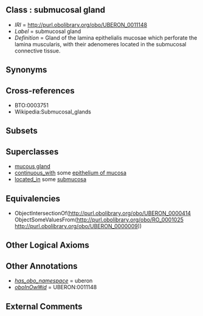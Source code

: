 
## Class : submucosal gland

 * *IRI* = http://purl.obolibrary.org/obo/UBERON_0011148
 * *Label* = submucosal gland
 * *Definition* = Gland of the lamina epithelialis mucosae which perforate the lamina muscularis, with their adenomeres located in the submucosal connective tissue.

## Synonyms


## Cross-references

 * BTO:0003751
 * Wikipedia:Submucosal_glands

## Subsets


## Superclasses

 * [mucous gland](../../UBERON/14/UBERON_0000414.md)
 * [continuous_with](../../FMA/72/FMA_85972.md) some [epithelium of mucosa](../../UBERON/50/UBERON_0003350.md)
 * [located_in](../../RO/25/RO_0001025.md) some [submucosa](../../UBERON/09/UBERON_0000009.md)

## Equivalencies

 * ObjectIntersectionOf(<http://purl.obolibrary.org/obo/UBERON_0000414> ObjectSomeValuesFrom(<http://purl.obolibrary.org/obo/RO_0001025> <http://purl.obolibrary.org/obo/UBERON_0000009>))

## Other Logical Axioms


## Other Annotations

 * *[has_obo_namespace](../../ce/oboInOwl#hasOBONamespace.md)* = uberon
 * *[oboInOwl#id](../../id/oboInOwl#id.md)* = UBERON:0011148

## External Comments

